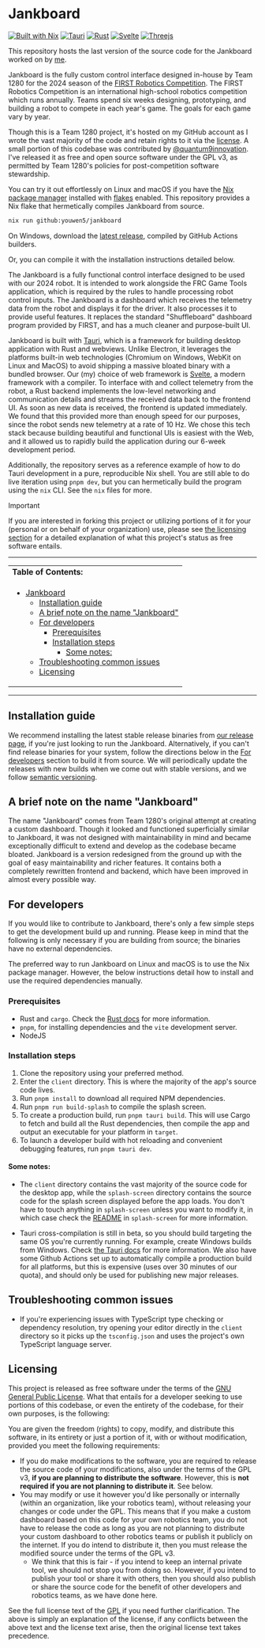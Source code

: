 # Jankboard

[![Built with Nix](https://img.shields.io/static/v1?logo=nixos&logoColor=white&label=&message=Built%20with%20Nix&color=41439a)](https://nixos.org/)
[![Tauri](https://img.shields.io/badge/tauri-%2324C8DB.svg?style=for-the-badge&logo=tauri&logoColor=%23FFFFFF)](https://v1.tauri.app)
[![Rust](https://img.shields.io/badge/rust-%23000000.svg?style=for-the-badge&logo=rust&logoColor=white)](https://www.rust-lang.org/)
[![Svelte](https://img.shields.io/badge/svelte-%23f1413d.svg?style=for-the-badge&logo=svelte&logoColor=white)](https://svelte.dev/)
[![Threejs](https://img.shields.io/badge/threejs-black?style=for-the-badge&logo=three.js&logoColor=white)](https://threejs.org/)

This repository hosts the last version of the source code for the Jankboard
worked on by [me](https://github.com/youwen5).

Jankboard is the fully custom control interface designed in-house by Team 1280
for the 2024 season of the
[FIRST Robotics Competition](https://en.wikipedia.org/wiki/FIRST_Robotics_Competition).
The FIRST Robotics Competition is an international high-school robotics
competition which runs annually. Teams spend six weeks designing, prototyping,
and building a robot to compete in each year's game. The goals for each game
vary by year.

Though this is a Team 1280 project, it's hosted on my GitHub account as I wrote
the vast majority of the code and retain rights to it via the
[license](./LICENSE). A small portion of this codebase was contributed by
[@quantum9innovation](https://github.com/quantum9Innovation/). I've released it
as free and open source software under the GPL v3, as permitted by Team 1280's
policies for post-competition software stewardship.

You can try it out effortlessly on Linux and macOS if you have the [Nix package
manager](https://nixos.org/) installed with
[flakes](https://zero-to-nix.com/concepts/flakes) enabled. This repository
provides a Nix flake that hermetically compiles Jankboard from source.

```bash
nix run github:youwen5/jankboard
```

On Windows, download the [latest
release](https://github.com/youwen5/jankboard/releases/latest), compiled by
GitHub Actions builders.

Or, you can compile it with the installation instructions detailed below.

The Jankboard is a fully functional control interface designed to be used with
our 2024 robot. It is intended to work alongside the FRC Game Tools application,
which is required by the rules to handle processing robot control inputs. The
Jankboard is a dashboard which receives the telemetry data from the robot and
displays it for the driver. It also processes it to provide useful features. It
replaces the standard "Shuffleboard" dashboard program provided by FIRST, and
has a much cleaner and purpose-built UI.

Jankboard is built with [Tauri](https://tauri.app/), which is a framework for
building desktop application with Rust and webviews. Unlike Electron, it
leverages the platforms built-in web technologies (Chromium on Windows, WebKit
on Linux and MacOS) to avoid shipping a massive bloated binary with a bundled
browser. Our (my) choice of web framework is [Svelte](https://svelte.dev/), a
modern framework with a compiler. To interface with and collect telemetry from
the robot, a Rust backend implements the low-level networking and communication
details and streams the received data back to the frontend UI. As soon as new
data is received, the frontend is updated immediately. We found that this
provided more than enough speed for our purposes, since the robot sends new
telemetry at a rate of 10 Hz. We chose this tech stack because building
beautiful and functional UIs is easiest with the Web, and it allowed us to
rapidly build the application during our 6-week development period.

Additionally, the repository serves as a reference example of how to do Tauri
development in a pure, reproducible Nix shell. You are still able to do live
iteration using `pnpm dev`, but you can hermetically build the program using
the `nix` CLI. See the `nix` files for more.

<!-- prettier-ignore -->
> [!IMPORTANT]
> If you are interested in forking this project or utilizing portions of it for
> your (personal or on behalf of your organization) use, please see
> [the licensing section](#licensing) for a detailed explanation of what this
> project's status as free software entails.

---

<table>
<tr><td><b>Table of Contents:</b></td></tr>

  <tr>
<td>

<!--toc:start-->

- [Jankboard](#jankboard)
  - [Installation guide](#installation-guide)
  - [A brief note on the name "Jankboard"](#a-brief-note-on-the-name-jankboard)
  - [For developers](#for-developers)
    - [Prerequisites](#prerequisites)
    - [Installation steps](#installation-steps)
      - [Some notes:](#some-notes)
  - [Troubleshooting common issues](#troubleshooting-common-issues)
  - [Licensing](#licensing)
  <!--toc:end-->

</tr>
</table>

---

## Installation guide

We recommend installing the latest stable release binaries from
[our release page](https://github.com/Team-1280/Jankboard-2/releases/), if
you're just looking to run the Jankboard. Alternatively, if you can't find
release binaries for your system, follow the directions below in the
[For developers](#for-developers) section to build it from source. We will
periodically update the releases with new builds when we come out with stable
versions, and we follow [semantic versioning](https://semver.org/).

## A brief note on the name "Jankboard"

The name "Jankboard" comes from Team 1280's original attempt at creating a
custom dashboard. Though it looked and functioned superficially similar to
Jankboard, it was not designed with maintainability in mind and became
exceptionally difficult to extend and develop as the codebase became bloated.
Jankboard is a version redesigned from the ground up with the goal of easy
maintainability and richer features. It contains both a completely rewritten
frontend and backend, which have been improved in almost every possible way.

## For developers

If you would like to contribute to Jankboard, there's only a few simple steps to
get the development build up and running. Please keep in mind that the following
is only necessary if you are building from source; the binaries have no external
dependencies.

The preferred way to run Jankboard on Linux and macOS is to use the Nix package
manager. However, the below instructions detail how to install and use the
required dependencies manually.

### Prerequisites

- Rust and `cargo`. Check the [Rust docs](https://www.rust-lang.org/learn) for
  more information.
- `pnpm`, for installing dependencies and the `vite` development server.
- NodeJS

### Installation steps

1. Clone the repository using your preferred method.
2. Enter the `client` directory. This is where the majority of the app's source
   code lives.
3. Run `pnpm install` to download all required NPM dependencies.
4. Run `pnpm run build-splash` to compile the splash screen.
5. To create a production build, run `pnpm tauri build`. This will use Cargo to
   fetch and build all the Rust dependencies, then compile the app and output an
   executable for your platform in `target`.
6. To launch a developer build with hot reloading and convenient debugging
   features, run `pnpm tauri dev`.

#### Some notes:

- The `client` directory contains the vast majority of the source code for the
  desktop app, while the `splash-screen` directory contains the source code for
  the splash screen displayed before the app loads. You don't have to touch
  anything in `splash-screen` unless you want to modify it, in which case check
  the [README](./splash-screen/README.md) in `splash-screen` for more
  information.

- Tauri cross-compilation is still in beta, so you should build targeting the
  same OS you're currently running. For example, create Windows builds from
  Windows. Check [the Tauri docs](https://tauri.app/v1/guides/building/) for
  more information. We also have some Github Actions set up to automatically
  compile a production build for all platforms, but this is expensive (uses over
  30 minutes of our quota), and should only be used for publishing new major
  releases.

## Troubleshooting common issues

- If you're experiencing issues with TypeScript type checking or dependency
  resolution, try opening your editor directly in the `client` directory so it
  picks up the `tsconfig.json` and uses the project's own TypeScript language
  server.

## Licensing

This project is released as free software under the terms of the
[GNU General Public License](./LICENSE). What that entails for a developer
seeking to use portions of this codebase, or even the entirety of the codebase,
for their own purposes, is the following:

You are given the freedom (rights) to copy, modify, and distribute this
software, in its entirety or just a portion of it, with or without modification,
provided you meet the following requirements:

- If you do make modifications to the software, you are required to release the
  source code of your modifications, also under the terms of the GPL v3, **if
  you are planning to distribute the software**. However, this is **not required
  if you are not planning to distribute it**. See below.
- You may modify or use it however you'd like personally or internally (within
  an organization, like your robotics team), without releasing your changes or
  code under the GPL. This means that if you make a custom dashboard based on
  this code for your own robotics team, you do not have to release the code as
  long as you are not planning to distribute your custom dashboard to other
  robotics teams or publish it publicly on the internet. If you do intend to
  distribute it, then you must release the modified source under the terms of
  the GPL v3.
  - We think that this is fair - if you intend to keep an internal private tool,
    we should not stop you from doing so. However, if you intend to publish your
    tool or share it with others, then you should also publish or share the
    source code for the benefit of other developers and robotics teams, as we
    have done here.

See the full license text of the [GPL](./LICENSE) if you need further
clarification. The above is simply an explanation of the license, if any
conflicts between the above text and the license text arise, then the original
license text takes precedence.
